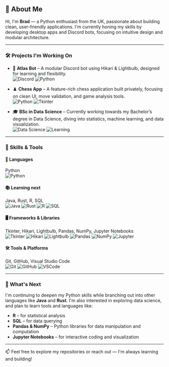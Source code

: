 ## 👋 About Me

Hi, I'm **Brad** — a Python enthusiast from the UK, passionate about building clean, user-friendly applications. I'm currently honing my skills by developing desktop apps and Discord bots, focusing on intuitive design and modular architecture.

---

### 🛠️ Projects I'm Working On

- 🤖 **Atlas Bot** – A modular Discord bot using Hikari & Lightbulb, designed for learning and flexibility.  
  ![Discord](https://img.shields.io/badge/Discord%20Bot-Hikari%20%2B%20Lightbulb-blueviolet) ![Python](https://img.shields.io/badge/Python-3776AB?style=flat&logo=python&logoColor=white)

- ♟️ **Chess App** – A feature-rich chess application built privately, focusing on clean UI, move validation, and game analysis tools.  
  ![Python](https://img.shields.io/badge/Python-3776AB?style=flat&logo=python&logoColor=white) ![Tkinter](https://img.shields.io/badge/-Tkinter-informational)

- 🎓 **BSc in Data Science** – Currently working towards my Bachelor’s degree in Data Science, diving into statistics, machine learning, and data visualization.  
  ![Data Science](https://img.shields.io/badge/Data%20Science-Exploration-blue) ![Learning](https://img.shields.io/badge/Learning-Continuous-brightgreen)

---

### 🔧 Skills & Tools

#### 🐍 Languages  
Python  
![Python](https://img.shields.io/badge/-Python-3776AB?logo=python&logoColor=white&style=flat)

#### 📚 Learning next
Java, Rust, R, SQL  
![Java](https://img.shields.io/badge/-Java-007396?logo=java&logoColor=white&style=flat)
![Rust](https://img.shields.io/badge/-Rust-000000?logo=rust&logoColor=white&style=flat)
![R](https://img.shields.io/badge/-R-276DC3?logo=r&logoColor=white&style=flat)
![SQL](https://img.shields.io/badge/-SQL-4479A1?logo=mysql&logoColor=white&style=flat)

#### 🖥️ Frameworks & Libraries  
Tkinter, Hikari, Lightbulb, Pandas, NumPy, Jupyter Notebooks  
![Tkinter](https://img.shields.io/badge/-Tkinter-informational)
![Hikari](https://img.shields.io/badge/-Hikari-purple)
![Lightbulb](https://img.shields.io/badge/-Lightbulb-blue)
![Pandas](https://img.shields.io/badge/-Pandas-150458?logo=pandas&logoColor=white&style=flat)
![NumPy](https://img.shields.io/badge/-NumPy-013243?logo=numpy&logoColor=white&style=flat)
![Jupyter](https://img.shields.io/badge/-Jupyter-F37626?logo=jupyter&logoColor=white&style=flat)

#### 🛠️ Tools & Platforms  
Git, GitHub, Visual Studio Code  
![Git](https://img.shields.io/badge/-Git-F05032?logo=git&logoColor=white&style=flat)
![GitHub](https://img.shields.io/badge/-GitHub-181717?logo=github&logoColor=white&style=flat)
![VSCode](https://img.shields.io/badge/-VSCode-007ACC?logo=visualstudiocode&logoColor=white&style=flat)

---

### 🚀 What's Next

I'm continuing to deepen my Python skills while branching out into other languages like **Java** and **Rust**. I'm also interested in exploring data science, and plan to learn tools and languages like:

- **R** – for statistical analysis  
- **SQL** – for data querying  
- **Pandas & NumPy** – Python libraries for data manipulation and computation  
- **Jupyter Notebooks** – for interactive coding and visualization

---

📫 Feel free to explore my repositories or reach out — I'm always learning and building!

